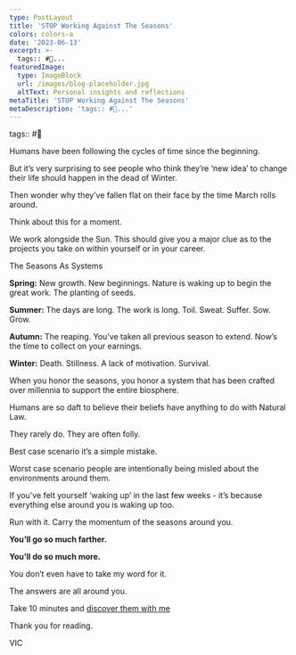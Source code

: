 ```yaml
---
type: PostLayout
title: 'STOP Working Against The Seasons'
colors: colors-a
date: '2023-06-13'
excerpt: >-
  tags:: #🤝...
featuredImage:
  type: ImageBlock
  url: /images/blog-placeholder.jpg
  altText: Personal insights and reflections
metaTitle: 'STOP Working Against The Seasons'
metaDescription: 'tags:: #🤝...'
---
```


tags:: #🤝

Humans have been following the cycles of time since the beginning.

But it’s very surprising to see people who think they’re ‘new idea’ to change their life should happen in the dead of Winter.

Then wonder why they’ve fallen flat on their face by the time March rolls around.

Think about this for a moment.

We work alongside the Sun. This should give you a major clue as to the projects you take on within yourself or in your career.

The Seasons As Systems

**Spring:** New growth. New beginnings. Nature is waking up to begin the great work. The planting of seeds.

**Summer:** The days are long. The work is long. Toil. Sweat. Suffer. Sow. Grow.

**Autumn:** The reaping. You’ve taken all previous season to extend. Now’s the time to collect on your earnings.

**Winter:** Death. Stillness. A lack of motivation. Survival.

When you honor the seasons, you honor a system that has been crafted over millennia to support the entire biosphere.

Humans are so daft to believe their beliefs have anything to do with Natural Law.

They rarely do. They are often folly.

Best case scenario it’s a simple mistake.

Worst case scenario people are intentionally being misled about the environments around them.

If you’ve felt yourself ‘waking up’ in the last few weeks - it’s because everything else around you is waking up too.

Run with it. Carry the momentum of the seasons around you.

**You’ll go so much farther.**

**You’ll do so much more.**

You don’t even have to take my word for it.

The answers are all around you.

Take 10 minutes and [discover them with me](https://www.valentine.media/meet?utm_campaign=Methods%20%F0%9F%A4%9D%20Madness&utm_medium=email&utm_source=Revue%20newsletter)

Thank you for reading.

VIC